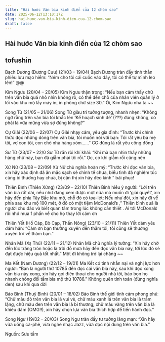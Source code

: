 ```yaml
---
title: "Hài hước Văn bia kinh điển của 12 chòm sao"
date: 2025-06-12T13:10:17Z
slug: hai-huoc-van-bia-kinh-dien-cua-12-chom-sao
draft: false
---
```


## Hài hước Văn bia kinh điển của 12 chòm sao

## tofushin

Bạch Dương (Dương Cưu) (21/03 – 19/04)
Bạch Dương tràn đầy tinh thần phiêu lưu mạo hiểm:
“Ném cho tôi cái cuốc vào đây, tôi có thể tự mình leo lên!” @@


Kim Ngưu (20/04 – 20/05)
Kim Ngưu thận trọng:
“Nếu bạn cảm thấy chữ trên văn bia quá nhỏ nhìn không rõ, có thể đến chỗ của nhân viên quản lý ở lối vào khu mộ lấy máy in, in phông chữ size 30.” 
Ôi, Kim Ngưu nhà ta ~~


Song Tử (21/05 – 21/06)
Song Tử giàu trí tưởng tượng, nhanh nhẹn:
“Không ngờ rằng trên văn bia tôi khắc lên ‘Kế hoạch sinh đẻ’ (???) đúng không, có phải là vừa mừng vừa sợ đúng không?”


Cự Giải (22/06 – 22/07)
Cự Giải nhạy cảm, yêu gia đình:
“Trước khi chính thức đọc những dòng trên văn bia, tôi muốn nói với bạn: Tôi rất yêu ba mẹ tôi, vợ con tôi, con chó nhà hàng xóm……”
CG đúng là rất yêu công đồng


Sư Tử (23/07 – 22/0
Sư Tử rắn rỏi khí khái:
“Khi mà bạn nhìn thấy những hàng chữ này, bạn đã giẫm phải tôi rồi.”
Ọc, có khi giẫm rồi cũng nên


Xử Nữ (23/08 – 22/09)
Xử Nữ chủ nghĩa hoàn mỹ:
“Trước khi đọc văn bia, xin hãy xác định đã ăn mặc sạch sẽ chỉnh tề chưa, biểu tình đã nghiêm túc cùng bi thương hay chưa, bị cận thị xin hãy đeo kính.”
bái phục!  


Thiên Bình (Thiên Xứng) (23/09 – 22/10)
Thiên Bình hiểu ý người:
“Lời trên văn bia rất dài, nếu như đang xem được một nửa mà muốn đi ‘giải quyết’, xin hãy đến phía Tây Bắc khu mộ, chỗ đó có toa-lét; Nếu như đói, xin hãy đi về phía sau khu mộ 100 mét, ở đó có một tiệm McDonald’s .”
Thiên bình quả là người chu đáo và biết quan tâm trong lúc không cần thiết . Ai tới McDonald rồi nhớ mua 1 phần về cho họ thay lời cám ơn 


Thiên Yết (Hổ Cáp, Bò Cạp, Thần Nông) (23/10 – 21/11)
Thiên Yết dám yêu dám hận:
“Cám ơn bạn thường xuyên đến thăm tôi, tôi cũng sẽ thường xuyên trở về thăm bạn.”


Nhân Mã (Xạ Thủ) (22/11 – 21/12)
Nhân Mã chủ nghĩa lý tưởng:
“Xin hãy chờ đến lúc trăng tròn hoặc là trời đổ mưa hãy đến đọc văn bia này, tới lúc đó sẽ đạt được hiệu quả tốt nhất.” 
Một đi không trở lại chăng ~~


Ma Kết (Nam Dương) (22/12 – 19/01)
Ma Kết có tính nhẫn nại và nghị lực hơn người:
“Bạn là người thứ 10785 đến đọc cái văn bia này, sau khi đọc xong văn bia này xong, xin hãy gọi điện thoại cho người nhà tôi, bảo bọn họ nhanh chóng đổi tấm bia mộ thứ 10786.”
Không quên tính toán (đúng nghĩa đen) sau khi qua đời 


Bảo Bình (Thuỷ Bình) (20/01 – 18/02)
Bảo Bình thế giới tình cảm phong phú:
“Chữ màu đỏ trên văn bia là vui vẻ, chữ màu xanh lá trên văn bia là trầm lặng, chữ màu đen trên văn bia là bi thương, chữ màu vàng trên văn bia là khiêu dâm (OMG!!), xin hãy chọn lựa văn bia thích hợp để tiến hành đọc.”


Song Ngư (19/02 – 20/03)
Song Ngư tràn đầy tư tưởng lãng mạn:
“Xin hãy vừa uống cà-phê, vừa nghe nhạc Jazz, vừa đọc nội dung trên văn bia.”



Nguồn: Sưu tầm